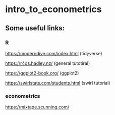 # intro_to_econometrics

## Some useful links:
### R
https://moderndive.com/index.html (tidyverse) 

https://r4ds.hadley.nz/ (general tutotiral) 

https://ggplot2-book.org/ (ggplot2) 

https://swirlstats.com/students.html (swirl tutorial) 

### econometrics
https://mixtape.scunning.com/
